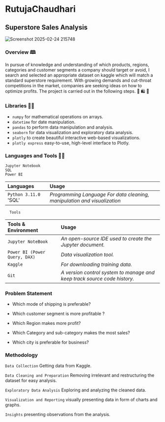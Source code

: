 # RutujaChaudhari

## Superstore Sales Analysis

![Screenshot 2025-02-24 215748](https://github.com/user-attachments/assets/5301f377-a47f-4a6b-ba60-0baeae3e2fc8)

### Overview 🕮

In pursue of knowledge and understanding of which products, regions, categories and customer segments a company should target or avoid, I search and selected an appropriate dataset on kaggle which will match a standard superstore requirement. With growing demands and cut-throat competitions in the market, companies are seeking ideas on how to optimize profits. The project is carried out in the following steps.
🛒 🛍️ 🏪
### Libraries 🐱‍💻

- `numpy` for mathematical operations on arrays.
- `datetime` for date manipulation.
- `pandas` to perform data manipulation and analysis.
- `seaborn` for data visualization and exploratory data analysis.
- `plotly` to create beautiful interactive web-based visualizations.
- `plotly express` easy-to-use, high-level interface to Plotly.
  
### Languages and Tools 👨‍💻

```
Jupyter Notebook
SQL
Power BI
```

|  Languages    | Usage          |
| :------- | :------------------------- |
 | `Python 3.11.0` 'SQL'| *Programming Language For data cleaning, manipulation and visualization* |


```http
  Tools
```

 | Tools & Environment     | Usage                       |
 | :------- | :-------------------------------- |
 | `Jupyter NoteBook` | *An open-source IDE used to create the Jupyter document.*|
 | `Power BI (Power Query, DAX)` | *Data visualization tool.*|
 | `Kaggle` | *For downloading training data.*|
 | `Git` | *A version control system to manage and keep track source code history.*|

### Problem Statement

- Which mode of shipping is preferable?

- Which customer segment is more profitable ?

- Which Region makes more profit?

- Which Category and sub-category makes the most sales?

- Which city is preferable for business?



### Methodology



`Data Collection` Getting data from Kaggle.

`Data Cleaning and Preparation` Removing irrelevant and restructuring the dataset for easy analysis.

`Exploratory Data Analysis` Exploring and analyzing the cleaned data.

`Visualization and Reporting` visually presenting data in form of charts and graphs.

`Insights` presenting observations from the analysis.


